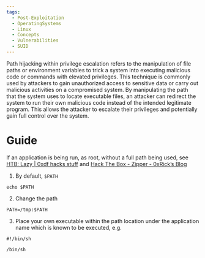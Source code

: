 ```yaml
---
tags:
  - Post-Exploitation
  - OperatingSystems
  - Linux
  - Concepts
  - Vulnerabilities
  - SUID
---
```

Path hijacking within privilege escalation refers to the manipulation of file paths or environment variables to trick a system into executing malicious code or commands with elevated privileges. This technique is commonly used by attackers to gain unauthorized access to sensitive data or carry out malicious activities on a compromised system. 
By manipulating the path that the system uses to locate executable files, an attacker can redirect the system to run their own malicious code instead of the intended legitimate program. This allows the attacker to escalate their privileges and potentially gain full control over the system.

# Guide

If an application is being run, as root, without a full path being used, see [HTB: Lazy | 0xdf hacks stuff](https://0xdf.gitlab.io/2020/07/29/htb-lazy.html#priv-mitsos--root) and [Hack The Box - Zipper - 0xRick’s Blog](https://0xrick.github.io/hack-the-box/zipper/)

1. By default, `$PATH`

```
echo $PATH
```

2. Change the path

```
PATH=/tmp:$PATH
```

3. Place your own executable within the path location under the application name which is known to be executed, e.g.

```
#!/bin/sh 

/bin/sh
```
